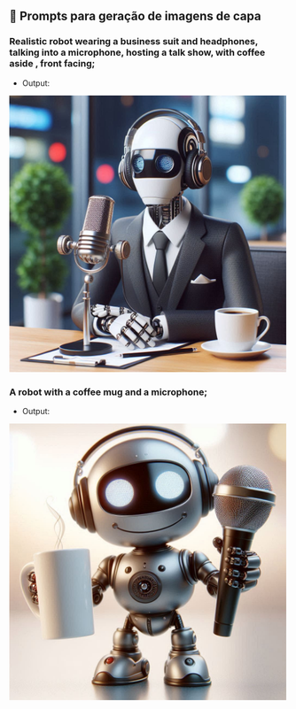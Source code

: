 ## 🧠 Prompts para geração de imagens de capa

### Realistic robot wearing a business suit and headphones, talking into a microphone, hosting a talk show, with coffee aside , front facing;
- Output:
 <img src="../assets/robot-in-podcast.png" width="500"/>



### A robot with a coffee mug and a microphone;
- Output:
 <img src="../assets/robot-with-microphone.png" width="500"/>